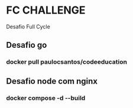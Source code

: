 # FC CHALLENGE
Desafio Full Cycle

## Desafio go

### docker pull paulocsantos/codeeducation

## Desafio node com nginx

### docker compose -d --build
